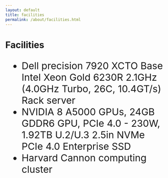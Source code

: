 ```yaml
---
layout: default
title: facilities
permalink: /about/facilities.html
---
```


# Facilities

<p>
<ul style="font-size: 30px;">
 <li>Dell precision 7920 XCTO Base Intel Xeon Gold 6230R 2.1GHz (4.0GHz Turbo, 26C, 10.4GT/s) Rack server </li>
 <li>NVIDIA 8 A5000 GPUs, 24GB GDDR6 GPU, PCIe 4.0 - 230W, 1.92TB U.2/U.3 2.5in NVMe PCIe 4.0 Enterprise SSD</li>
 <li>Harvard Cannon computing cluster </li>
</ul>
</p>
